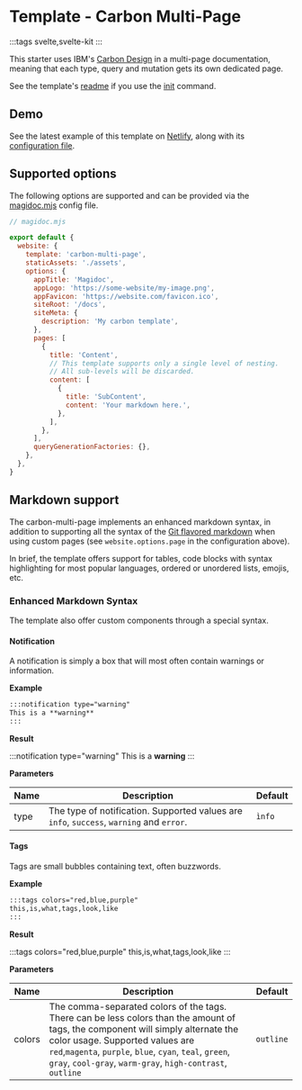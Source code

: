 # Template - Carbon Multi-Page

:::tags
svelte,svelte-kit
:::

This starter uses IBM's [Carbon Design](https://carbondesignsystem.com/) in a multi-page documentation, meaning that each type, query and mutation gets its own dedicated page.

See the template's [readme](https://github.com/magidoc-org/magidoc/blob/main/packages/starters/carbon-multi-page/README.md) if you use the [init](/cli/command-init) command.

## Demo

See the latest example of this template on [Netlify](https://magidoc-carbon-multi-page.netlify.app), along with its [configuration file](https://github.com/magidoc-org/magidoc/blob/main/packages/examples/fauna/magidoc.mjs).

## Supported options

The following options are supported and can be provided via the [magidoc.mjs](/cli/magidoc-configuration) config file.

```javascript
// magidoc.mjs

export default {
  website: {
    template: 'carbon-multi-page',
    staticAssets: './assets',
    options: {
      appTitle: 'Magidoc',
      appLogo: 'https://some-website/my-image.png',
      appFavicon: 'https://website.com/favicon.ico',
      siteRoot: '/docs',
      siteMeta: {
        description: 'My carbon template',
      },
      pages: [
        {
          title: 'Content',
          // This template supports only a single level of nesting.
          // All sub-levels will be discarded.
          content: [
            {
              title: 'SubContent',
              content: 'Your markdown here.',
            },
          ],
        },
      ],
      queryGenerationFactories: {},
    },
  },
}
```

## Markdown support

The carbon-multi-page implements an enhanced markdown syntax, in addition to supporting all the syntax of the [Git flavored markdown](https://github.github.com/gfm/) when using custom pages (see `website.options.page` in the configuration above).

In brief, the template offers support for tables, code blocks with syntax highlighting for most popular languages, ordered or unordered lists, emojis, etc.

### Enhanced Markdown Syntax

The template also offer custom components through a special syntax.

#### Notification

A notification is simply a box that will most often contain warnings or information.

**Example**

```markdown
:::notification type="warning"
This is a **warning**
:::
```

**Result**

:::notification type="warning"
This is a **warning**
:::

**Parameters**

| Name | Description | Default |
|---|---|---|
| type | The type of notification. Supported values are `info`, `success`, `warning` and `error`. | `ìnfo` |

#### Tags
Tags are small bubbles containing text, often buzzwords.

**Example**

```markdown
:::tags colors="red,blue,purple"
this,is,what,tags,look,like
:::
```

**Result**

:::tags colors="red,blue,purple"
this,is,what,tags,look,like
:::

**Parameters**

| Name | Description | Default |
|---|---|---|
| colors | The comma-separated colors of the tags. There can be less colors than the amount of tags, the component will simply alternate the color usage. Supported values are  `red`,`magenta`, `purple`, `blue`, `cyan`, `teal`, `green`, `gray`, `cool-gray`, `warm-gray`, `high-contrast`, `outline`  | `outline` |
